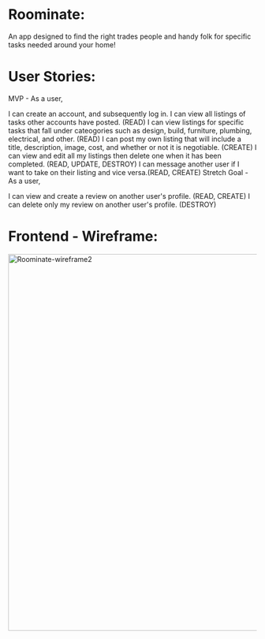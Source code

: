 # Roominate:
An app designed to find the right trades people and handy folk for specific tasks needed around your home!

# User Stories:
MVP - As a user,

I can create an account, and subsequently log in.
I can view all listings of tasks other accounts have posted. (READ)
I can view listings for specific tasks that fall under cateogories such as design, build, furniture, plumbing, electrical, and other. (READ)
I can post my own listing that will include a title, description, image, cost, and whether or not it is negotiable. (CREATE)
I can view and edit all my listings then delete one when it has been completed. (READ, UPDATE, DESTROY)
I can message another user if I want to take on their listing and vice versa.(READ, CREATE)
Stretch Goal - As a user,

I can view and create a review on another user's profile. (READ, CREATE)
I can delete only my review on another user's profile. (DESTROY)

# Frontend - Wireframe:
<img width="764" alt="Roominate-wireframe2" src="https://user-images.githubusercontent.com/60496537/152082211-8fe026eb-fb4c-414f-8296-a3c7f063cf52.png">
